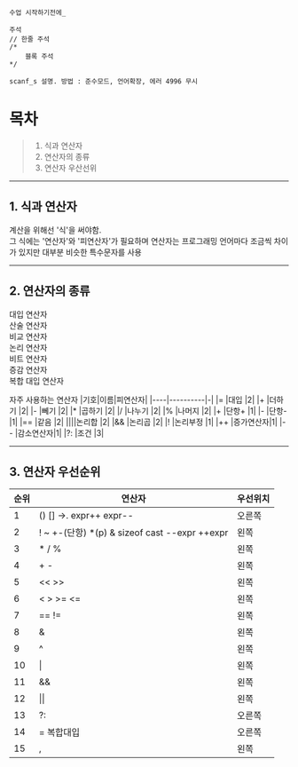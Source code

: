 
```
수업 시작하기전에_ 

주석
// 한줄 주석
/* 
    블록 주석
*/

scanf_s 설명. 방법 : 준수모드, 언어확장, 에러 4996 무시    
```

# 목차
> 1. 식과 연산자
> 2. 연산자의 종류
> 3. 연산자 우산선위

- - -
## 1. 식과 연산자

계산을 위해선 '식'을 써야함.   
그 식에는 '연산자'와 '피연산자'가 필요하며 연산자는 프로그래밍 언어마다 조금씩 차이가 있지만 대부분 비슷한 특수문자를 사용  

- - -

## 2. 연산자의 종류

대입 연산자   
산술 연산자   
비교 연산자   
논리 연산자   
비트 연산자   
증감 연산자   
복합 대입 연산자   


자주 사용하는 연산자
|기호|이름|피연산자|
|----|----------|-|
|=   |대입      |2|
|+   |더하기    |2|
|-   |뻬기      |2|
|*   |곱하기    |2|
|/   |나누기    |2|
|%   |나머지    |2|
|+   |단항+     |1|
|-   |단항-     |1|
|==  |같음      |2|
|\|\||논리합    |2|
|&&  |논리곱    |2|
|!   |논리부정  |1|
|++  |증가연산자|1|
|--  |감소연산자|1|
|?:  |조건      |3|

- - -

## 3. 연산자 우선순위


|순위|연산자                                   |우선위치|
|--|---------------------------------------------|------|
|1 |() [] ->. expr++ expr--                      |오른쪽|
|2 |! ~ +-(단항) *(p) & sizeof cast --expr ++expr|왼쪽  |
|3 |* / %                                        |왼쪽  |
|4 |+ -                                          |왼쪽  |
|5 |<< >>                                        |왼쪽  |
|6 |< > >= <=                                    |왼쪽  |
|7 |== !=                                        |왼쪽  |
|8 |&                                            |왼쪽  |
|9 |^                                            |왼쪽  |
|10|\|                                           |왼쪽  |
|11|&&                                           |왼쪽  |
|12|\|\|                                         |왼쪽  |
|13|?:                                           |오른쪽|
|14|= 복합대입                                   |오른쪽|
|15|,                                            |왼쪽  |
